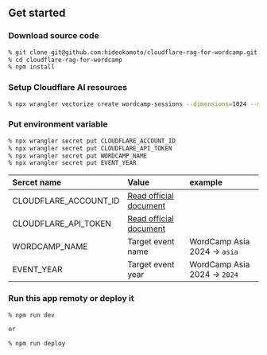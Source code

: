 ## Get started

### Download source code

```bash
% git clone git@github.com:hideokamoto/cloudflare-rag-for-wordcamp.git
% cd cloudflare-rag-for-wordcamp
% npm install
```

### Setup Cloudflare AI resources

```bash
% npx wrangler vectorize create wordcamp-sessions --dimensions=1024 --metric=cosine
```

### Put environment variable

```bash
% npx wrangler secret put CLOUDFLARE_ACCOUNT_ID
% npx wrangler secret put CLOUDFLARE_API_TOKEN
% npx wrangler secret put WORDCAMP_NAME
% npx wrangler secret put EVENT_YEAR
```

|Sercet name|Value|example|
|:--|:--|:--|
|CLOUDFLARE_ACCOUNT_ID|[Read official document](https://developers.cloudflare.com/workers-ai/get-started/rest-api/)||
|CLOUDFLARE_API_TOKEN|[Read official document](https://developers.cloudflare.com/workers-ai/get-started/rest-api/)||
|WORDCAMP_NAME|Target event name|WordCamp Asia 2024 -> `asia`|
|EVENT_YEAR|Target event year|WordCamp Asia 2024 -> `2024`|


### Run this app remoty or deploy it

```bash
% npm run dev

or

% npm run deploy
```
